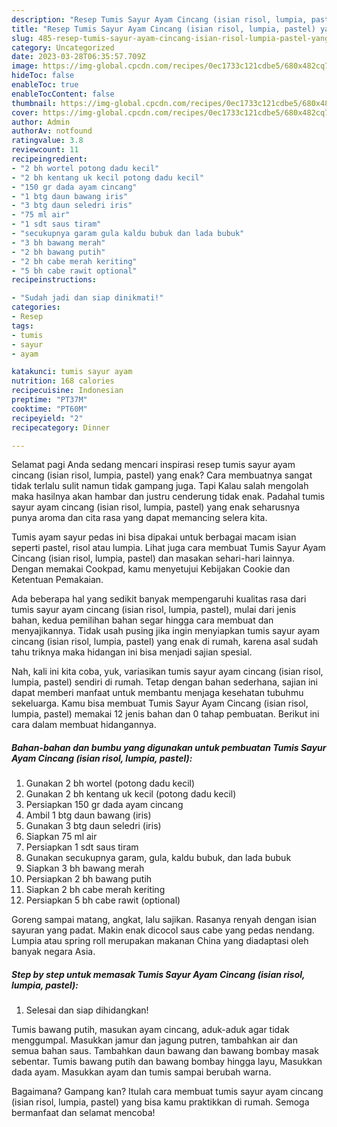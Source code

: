```yaml
---
description: "Resep Tumis Sayur Ayam Cincang (isian risol, lumpia, pastel) yang Enak"
title: "Resep Tumis Sayur Ayam Cincang (isian risol, lumpia, pastel) yang Enak"
slug: 485-resep-tumis-sayur-ayam-cincang-isian-risol-lumpia-pastel-yang-enak
category: Uncategorized
date: 2023-03-28T06:35:57.709Z
image: https://img-global.cpcdn.com/recipes/0ec1733c121cdbe5/680x482cq70/tumis-sayur-ayam-cincang-isian-risol-lumpia-pastel-foto-resep-utama.jpg
hideToc: false
enableToc: true
enableTocContent: false
thumbnail: https://img-global.cpcdn.com/recipes/0ec1733c121cdbe5/680x482cq70/tumis-sayur-ayam-cincang-isian-risol-lumpia-pastel-foto-resep-utama.jpg
cover: https://img-global.cpcdn.com/recipes/0ec1733c121cdbe5/680x482cq70/tumis-sayur-ayam-cincang-isian-risol-lumpia-pastel-foto-resep-utama.jpg
author: Admin
authorAv: notfound
ratingvalue: 3.8
reviewcount: 11
recipeingredient:
- "2 bh wortel potong dadu kecil"
- "2 bh kentang uk kecil potong dadu kecil"
- "150 gr dada ayam cincang"
- "1 btg daun bawang iris"
- "3 btg daun seledri iris"
- "75 ml air"
- "1 sdt saus tiram"
- "secukupnya garam gula kaldu bubuk dan lada bubuk"
- "3 bh bawang merah"
- "2 bh bawang putih"
- "2 bh cabe merah keriting"
- "5 bh cabe rawit optional"
recipeinstructions:

- "Sudah jadi dan siap dinikmati!"
categories:
- Resep
tags:
- tumis
- sayur
- ayam

katakunci: tumis sayur ayam 
nutrition: 168 calories
recipecuisine: Indonesian
preptime: "PT37M"
cooktime: "PT60M"
recipeyield: "2"
recipecategory: Dinner

---
```



Selamat pagi Anda sedang mencari inspirasi resep tumis sayur ayam cincang (isian risol, lumpia, pastel) yang enak? Cara membuatnya sangat tidak terlalu sulit namun tidak gampang juga. Tapi Kalau salah mengolah maka hasilnya akan hambar dan justru cenderung tidak enak. Padahal tumis sayur ayam cincang (isian risol, lumpia, pastel) yang enak seharusnya punya aroma dan cita rasa yang dapat memancing selera kita.


Tumis ayam sayur pedas ini bisa dipakai untuk berbagai macam isian seperti pastel, risol atau lumpia. Lihat juga cara membuat Tumis Sayur Ayam Cincang (isian risol, lumpia, pastel) dan masakan sehari-hari lainnya. Dengan memakai Cookpad, kamu menyetujui Kebijakan Cookie dan Ketentuan Pemakaian.

Ada beberapa hal yang sedikit banyak mempengaruhi kualitas rasa dari tumis sayur ayam cincang (isian risol, lumpia, pastel), mulai dari jenis bahan, kedua pemilihan bahan segar hingga cara membuat dan menyajikannya. Tidak usah pusing jika ingin menyiapkan tumis sayur ayam cincang (isian risol, lumpia, pastel) yang enak di rumah, karena asal sudah tahu triknya maka hidangan ini bisa menjadi sajian spesial.


Nah, kali ini kita coba, yuk, variasikan tumis sayur ayam cincang (isian risol, lumpia, pastel) sendiri di rumah. Tetap dengan bahan sederhana, sajian ini dapat memberi manfaat untuk membantu menjaga kesehatan tubuhmu sekeluarga. Kamu bisa membuat Tumis Sayur Ayam Cincang (isian risol, lumpia, pastel) memakai 12 jenis bahan dan 0 tahap pembuatan. Berikut ini cara dalam membuat hidangannya.

<!--inarticleads1-->

##### Bahan-bahan dan bumbu yang digunakan untuk pembuatan Tumis Sayur Ayam Cincang (isian risol, lumpia, pastel):

1. Gunakan 2 bh wortel (potong dadu kecil)
1. Gunakan 2 bh kentang uk kecil (potong dadu kecil)
1. Persiapkan 150 gr dada ayam cincang
1. Ambil 1 btg daun bawang (iris)
1. Gunakan 3 btg daun seledri (iris)
1. Siapkan 75 ml air
1. Persiapkan 1 sdt saus tiram
1. Gunakan secukupnya garam, gula, kaldu bubuk, dan lada bubuk
1. Siapkan 3 bh bawang merah
1. Persiapkan 2 bh bawang putih
1. Siapkan 2 bh cabe merah keriting
1. Persiapkan 5 bh cabe rawit (optional)


Goreng sampai matang, angkat, lalu sajikan. Rasanya renyah dengan isian sayuran yang padat. Makin enak dicocol saus cabe yang pedas nendang. Lumpia atau spring roll merupakan makanan China yang diadaptasi oleh banyak negara Asia. 

<!--inarticleads2-->

##### Step by step untuk memasak Tumis Sayur Ayam Cincang (isian risol, lumpia, pastel):


1. Selesai dan siap dihidangkan!

Tumis bawang putih, masukan ayam cincang, aduk-aduk agar tidak menggumpal. Masukkan jamur dan jagung putren, tambahkan air dan semua bahan saus. Tambahkan daun bawang dan bawang bombay masak sebentar. Tumis bawang putih dan bawang bombay hingga layu, Masukkan dada ayam. Masukkan ayam dan tumis sampai berubah warna. 

Bagaimana? Gampang kan? Itulah cara membuat tumis sayur ayam cincang (isian risol, lumpia, pastel) yang bisa kamu praktikkan di rumah. Semoga bermanfaat dan selamat mencoba!
